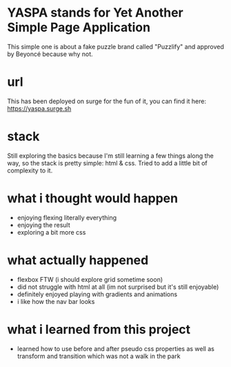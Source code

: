 # YASPA stands for Yet Another Simple Page Application

This simple one is about a fake puzzle brand called "Puzzlify" and approved by Beyoncé because why not.

# url 

This has been deployed on surge for the fun of it, you can find it here: https://yaspa.surge.sh

# stack

Still exploring the basics because I'm still learning a few things along the way, so the stack is pretty simple: html & css. Tried to add a little bit of complexity to it.

# what i thought would happen

- enjoying flexing literally everything
- enjoying the result
- exploring a bit more css

# what actually happened

- flexbox FTW (i should explore grid sometime soon)
- did not struggle with html at all (im not surprised but it's still enjoyable)
- definitely enjoyed playing with gradients and animations
- i like how the nav bar looks

# what i learned from this project 

- learned how to use before and after pseudo css properties as well as transform and transition which was not a walk in the park